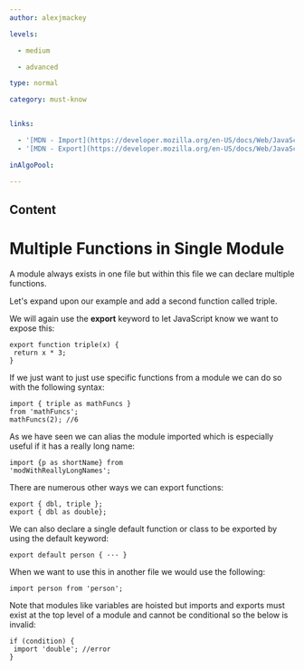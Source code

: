 ```yaml
---
author: alexjmackey

levels:

  - medium

  - advanced

type: normal

category: must-know


links:

  - '[MDN - Import](https://developer.mozilla.org/en-US/docs/Web/JavaScript/Reference/Statements/import){website}'
  - '[MDN - Export](https://developer.mozilla.org/en-US/docs/Web/JavaScript/Reference/Statements/export){website}'

inAlgoPool:

---
```

## Content
# Multiple Functions in Single Module

A module always exists in one file but within this file we can declare multiple functions. 

Let's expand upon our example and add a second function called triple.

We will again use the **export** keyword to let JavaScript know we want to expose this:

```
export function triple(x) {
 return x * 3;
}
```

If we just want to just use specific functions from a module we can do so with the following syntax:

```
import { triple as mathFuncs }
from 'mathFuncs';
mathFuncs(2); //6
```

As we have seen we can alias the module imported which is especially useful if it has a really long name:

```
import {p as shortName} from
'modWithReallyLongNames';
```

There are numerous other ways we can export functions:

```
export { dbl, triple };
export { dbl as double};
```

We can also declare a single default function or class to be exported by using the default keyword:

```
export default person { ··· }
```

When we want to use this in another file we would use the following:

```
import person from 'person';
```

Note that modules like variables are hoisted but imports and exports must exist at the top level of a module and cannot be conditional so the below is invalid:

```
if (condition) {
 import 'double'; //error
}
```

